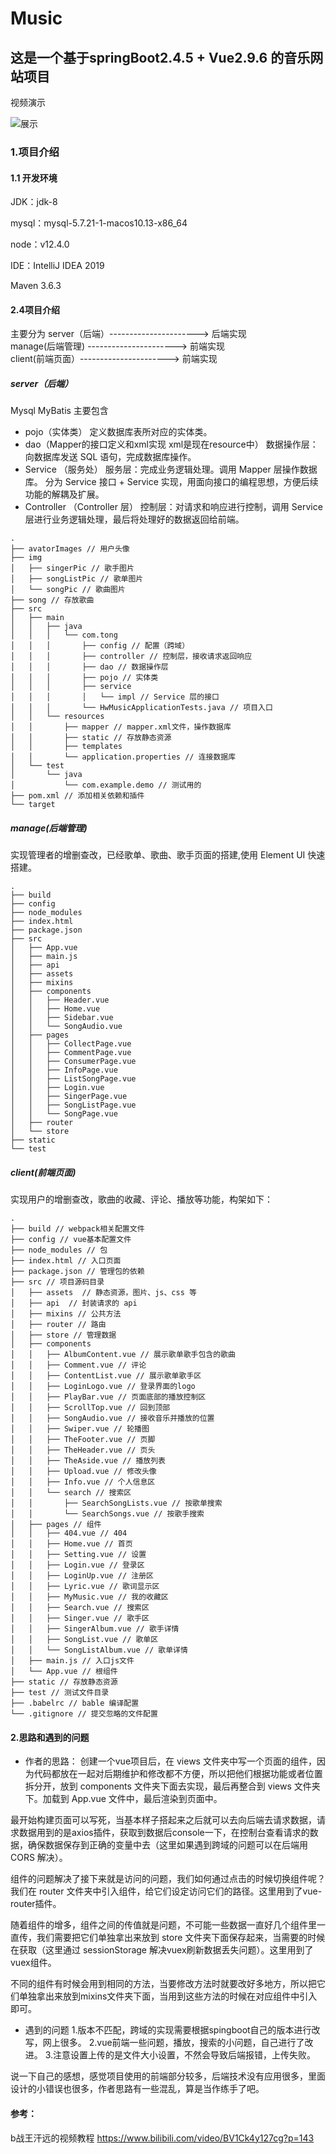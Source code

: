 # Music
## 这是一个基于springBoot2.4.5 + Vue2.9.6 的音乐网站项目

视频演示

![展示](show/music网站展示.gif)

### 1.项目介绍
#### 1.1 开发环境

JDK：jdk-8

mysql：mysql-5.7.21-1-macos10.13-x86_64

node：v12.4.0

IDE：IntelliJ IDEA 2019

Maven 3.6.3

#### 2.4项目介绍
主要分为 
server（后端）----------------------> 后端实现           
manage(后端管理) ----------------------> 前端实现    
client(前端页面）----------------------> 前端实现  

##### server（后端）
Mysql MyBatis
主要包含
- pojo（实体类）
定义数据库表所对应的实体类。
- dao（Mapper的接口定义和xml实现 xml是现在resource中）
数据操作层：向数据库发送 SQL 语句，完成数据库操作。
- Service （服务处）
服务层：完成业务逻辑处理。调用 Mapper 层操作数据库。
分为 Service 接口 + Service 实现，用面向接口的编程思想，方便后续功能的解耦及扩展。
- Controller （Controller 层）
控制层：对请求和响应进行控制，调用 Service 层进行业务逻辑处理，最后将处理好的数据返回给前端。

```
.
├── avatorImages // 用户头像
├── img
│   ├── singerPic // 歌手图片
│   ├── songListPic // 歌单图片
│   └── songPic // 歌曲图片
├── song // 存放歌曲
├── src
│   ├── main
│   │   ├── java
│   │   │   └── com.tong
│   │   │       ├── config // 配置（跨域）
│   │   │       ├── controller // 控制层，接收请求返回响应
│   │   │       ├── dao // 数据操作层
│   │   │       ├── pojo // 实体类
│   │   │       ├── service
│   │   │       │   └── impl // Service 层的接口
│   │   │       └── HwMusicApplicationTests.java // 项目入口
│   │   └── resources
│   │       ├── mapper // mapper.xml文件，操作数据库
│   │       ├── static // 存放静态资源
│   │       ├── templates
│   │       └── application.properties // 连接数据库
│   └── test
│       └── java
│           └── com.example.demo // 测试用的
├── pom.xml // 添加相关依赖和插件
└── target
```


##### manage(后端管理)
实现管理者的增删查改，已经歌单、歌曲、歌手页面的搭建,使用 Element UI 快速搭建。
```
.
├── build
├── config
├── node_modules
├── index.html
├── package.json
├── src
│   ├── App.vue
│   ├── main.js
│   ├── api
│   ├── assets
│   ├── mixins
│   ├── components
│   │   ├── Header.vue
│   │   ├── Home.vue
│   │   ├── Sidebar.vue
│   │   └── SongAudio.vue
│   ├── pages
│   │   ├── CollectPage.vue
│   │   ├── CommentPage.vue
│   │   ├── ConsumerPage.vue
│   │   ├── InfoPage.vue
│   │   ├── ListSongPage.vue
│   │   ├── Login.vue
│   │   ├── SingerPage.vue
│   │   ├── SongListPage.vue
│   │   └── SongPage.vue
│   ├── router
│   └── store
├── static
└── test
```
##### client(前端页面)
实现用户的增删查改，歌曲的收藏、评论、播放等功能，构架如下：
```
.
├── build // webpack相关配置文件
├── config // vue基本配置文件
├── node_modules // 包
├── index.html // 入口页面
├── package.json // 管理包的依赖
├── src // 项目源码目录
│   ├── assets  // 静态资源，图片、js、css 等
│   ├── api  // 封装请求的 api
│   ├── mixins // 公共方法
│   ├── router // 路由
│   ├── store // 管理数据
│   ├── components
│   │   ├── AlbumContent.vue // 展示歌单歌手包含的歌曲
│   │   ├── Comment.vue // 评论
│   │   ├── ContentList.vue // 展示歌单歌手区
│   │   ├── LoginLogo.vue // 登录界面的logo
│   │   ├── PlayBar.vue // 页面底部的播放控制区
│   │   ├── ScrollTop.vue // 回到顶部
│   │   ├── SongAudio.vue // 接收音乐并播放的位置
│   │   ├── Swiper.vue // 轮播图
│   │   ├── TheFooter.vue // 页脚
│   │   ├── TheHeader.vue // 页头
│   │   ├── TheAside.vue // 播放列表
│   │   ├── Upload.vue // 修改头像
│   │   ├── Info.vue // 个人信息区
│   │   └── search // 搜索区
│   │       ├── SearchSongLists.vue // 按歌单搜索
│   │       └── SearchSongs.vue // 按歌手搜索
│   ├── pages // 组件
│   │   ├── 404.vue // 404
│   │   ├── Home.vue // 首页
│   │   ├── Setting.vue // 设置
│   │   ├── Login.vue // 登录区
│   │   ├── LoginUp.vue // 注册区
│   │   ├── Lyric.vue // 歌词显示区
│   │   ├── MyMusic.vue // 我的收藏区
│   │   ├── Search.vue // 搜索区
│   │   ├── Singer.vue // 歌手区
│   │   ├── SingerAlbum.vue // 歌手详情
│   │   ├── SongList.vue // 歌单区
│   │   └── SongListAlbum.vue // 歌单详情
│   ├── main.js // 入口js文件
│   └── App.vue // 根组件
├── static // 存放静态资源
├── test // 测试文件目录
├── .babelrc // bable 编译配置
└── .gitignore // 提交忽略的文件配置
```

#### 2.思路和遇到的问题
- 作者的思路：
创建一个vue项目后，在 views 文件夹中写一个页面的组件，因为代码都放在一起对后期维护和修改都不方便，所以把他们根据功能或者位置拆分开，放到 components 文件夹下面去实现，最后再整合到 views 文件夹下。加载到 App.vue 文件中，最后渲染到页面中。

最开始构建页面可以写死，当基本样子搭起来之后就可以去向后端去请求数据，请求数据用到的是axios插件，获取到数据后console一下，在控制台查看请求的数据，确保数据保存到正确的变量中去（这里如果遇到跨域的问题可以在后端用 CORS 解决）。

组件的问题解决了接下来就是访问的问题，我们如何通过点击的时候切换组件呢？我们在 router 文件夹中引入组件，给它们设定访问它们的路径。这里用到了vue-router插件。

随着组件的增多，组件之间的传值就是问题，不可能一些数据一直好几个组件里一直传，我们需要把它们单独拿出来放到 store 文件夹下面保存起来，当需要的时候在获取（这里通过 sessionStorage 解决vuex刷新数据丢失问题）。这里用到了vuex组件。

不同的组件有时候会用到相同的方法，当要修改方法时就要改好多地方，所以把它们单独拿出来放到mixins文件夹下面，当用到这些方法的时候在对应组件中引入即可。
- 遇到的问题
1.版本不匹配，跨域的实现需要根据spingboot自己的版本进行改写，网上很多。
2.vue前端一些问题，播放，搜索的小问题，自己进行了改进。
3.注意设置上传的是文件大小设置，不然会导致后端报错，上传失败。

说一下自己的感想，感觉项目使用的前端部分较多，后端技术没有应用很多，里面设计的小错误也很多，作者思路有一些混乱，算是当作练手了吧。


#### 参考：
b战王汗远的视频教程
https://www.bilibili.com/video/BV1Ck4y127cg?p=143


